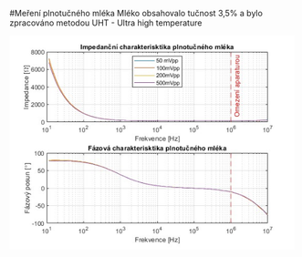 #Meření plnotučného mléka 
Mléko obsahovalo tučnost 3,5% a bylo zpracováno metodou UHT - Ultra high temperature 

<img src="Frekveční%20charakteristik%20pln.%20mléka.jpg" alt="Frekveční charakteristika mléka" width="500"/>
